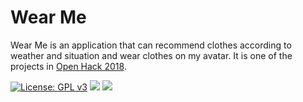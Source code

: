# Wear Me

Wear Me is an application that can recommend clothes according to weather and situation and wear clothes on my avatar. It is one of the projects in [Open Hack 2018](http://sigoss.github.io/).

[![License: GPL v3](https://img.shields.io/badge/License-GPL%20v3-blue.svg)](https://www.gnu.org/licenses/gpl-3.0)
![](https://img.shields.io/badge/tool-swing-lightgrey.svg)
![](https://img.shields.io/badge/dependencies-jdk%209-orange.svg)

